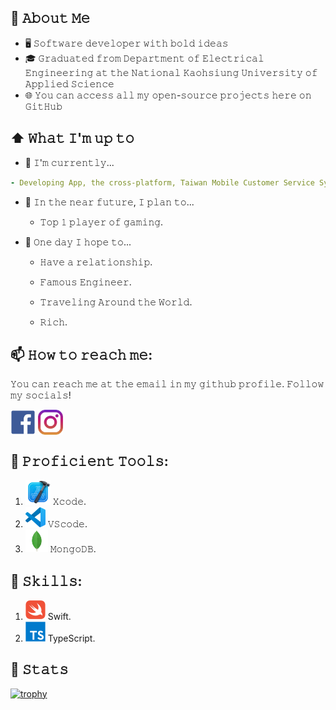 ## :book: 𝙰𝚋𝚘𝚞𝚝 𝙼𝚎
- 🖥 𝚂𝚘𝚏𝚝𝚠𝚊𝚛𝚎 𝚍𝚎𝚟𝚎𝚕𝚘𝚙𝚎𝚛 𝚠𝚒𝚝𝚑 𝚋𝚘𝚕𝚍 𝚒𝚍𝚎𝚊𝚜
- 🎓 𝙶𝚛𝚊𝚍𝚞𝚊𝚝𝚎𝚍 𝚏𝚛𝚘𝚖 𝙳𝚎𝚙𝚊𝚛𝚝𝚖𝚎𝚗𝚝 𝚘𝚏 𝙴𝚕𝚎𝚌𝚝𝚛𝚒𝚌𝚊𝚕 𝙴𝚗𝚐𝚒𝚗𝚎𝚎𝚛𝚒𝚗𝚐 𝚊𝚝 𝚝𝚑𝚎 𝙽𝚊𝚝𝚒𝚘𝚗𝚊𝚕 𝙺𝚊𝚘𝚑𝚜𝚒𝚞𝚗𝚐 𝚄𝚗𝚒𝚟𝚎𝚛𝚜𝚒𝚝𝚢 𝚘𝚏 𝙰𝚙𝚙𝚕𝚒𝚎𝚍 𝚂𝚌𝚒𝚎𝚗𝚌𝚎
- 🌐 𝚈𝚘𝚞 𝚌𝚊𝚗 𝚊𝚌𝚌𝚎𝚜𝚜 𝚊𝚕𝚕 𝚖𝚢 𝚘𝚙𝚎𝚗-𝚜𝚘𝚞𝚛𝚌𝚎 𝚙𝚛𝚘𝚓𝚎𝚌𝚝𝚜 𝚑𝚎𝚛𝚎 𝚘𝚗 𝙶𝚒𝚝𝙷𝚞𝚋

## ⬆ 𝚆𝚑𝚊𝚝 𝙸'𝚖 𝚞𝚙 𝚝𝚘
  - 🔨 𝙸'𝚖 𝚌𝚞𝚛𝚛𝚎𝚗𝚝𝚕𝚢...
  ```yaml
  - Developing App, the cross-platform, Taiwan Mobile Customer Service System!
  ```

  - 🎯 𝙸𝚗 𝚝𝚑𝚎 𝚗𝚎𝚊𝚛 𝚏𝚞𝚝𝚞𝚛𝚎, 𝙸 𝚙𝚕𝚊𝚗 𝚝𝚘...

    - 𝚃𝚘𝚙 𝟷 𝚙𝚕𝚊𝚢𝚎𝚛 𝚘𝚏 𝚐𝚊𝚖𝚒𝚗𝚐.
  - 🤞 𝙾𝚗𝚎 𝚍𝚊𝚢 𝙸 𝚑𝚘𝚙𝚎 𝚝𝚘...

    - 𝙷𝚊𝚟𝚎 𝚊 𝚛𝚎𝚕𝚊𝚝𝚒𝚘𝚗𝚜𝚑𝚒𝚙.

    - 𝙵𝚊𝚖𝚘𝚞𝚜 𝙴𝚗𝚐𝚒𝚗𝚎𝚎𝚛.

    - 𝚃𝚛𝚊𝚟𝚎𝚕𝚒𝚗𝚐 𝙰𝚛𝚘𝚞𝚗𝚍 𝚝𝚑𝚎 𝚆𝚘𝚛𝚕𝚍.

    - 𝚁𝚒𝚌𝚑.

## 📫 𝙷𝚘𝚠 𝚝𝚘 𝚛𝚎𝚊𝚌𝚑 𝚖𝚎:
𝚈𝚘𝚞 𝚌𝚊𝚗 𝚛𝚎𝚊𝚌𝚑 𝚖𝚎 𝚊𝚝 𝚝𝚑𝚎 𝚎𝚖𝚊𝚒𝚕 𝚒𝚗 𝚖𝚢 𝚐𝚒𝚝𝚑𝚞𝚋 𝚙𝚛𝚘𝚏𝚒𝚕𝚎. 𝙵𝚘𝚕𝚕𝚘𝚠 𝚖𝚢 𝚜𝚘𝚌𝚒𝚊𝚕𝚜!

[<img src="https://github.com/Drbingbing/Drbingbing/blob/3b95aa3af52ee9c7d1ba9af76a267d586b4d2b77/socials/facebook-original.svg" height="40em" align="center" alt="Follow BingBing on Facebook" title="Follow BingBing on Facebook"/>](https://www.facebook.com/zhong.b.chen)
[<img src="https://github.com/Drbingbing/Drbingbing/blob/3b95aa3af52ee9c7d1ba9af76a267d586b4d2b77/socials/instagram.svg" height="40em" align="center" alt="Follow BingBing on Instgram" title="Follow BingBing on Instgram"/>](https://www.instagram.com/dr.bin9bin9)

## :hammer: 𝙿𝚛𝚘𝚏𝚒𝚌𝚒𝚎𝚗𝚝 𝚃𝚘𝚘𝚕𝚜:
1. <img src="https://github.com/devicons/devicon/blob/master/icons/xcode/xcode-original.svg" width="40" height="40"/> 𝚇𝚌𝚘𝚍𝚎.
2. <img src="https://github.com/devicons/devicon/blob/master/icons/vscode/vscode-original.svg" width="32" height="32"/> 𝚅𝚂𝚌𝚘𝚍𝚎.
3. <img src="https://github.com/devicons/devicon/blob/master/icons/mongodb/mongodb-original.svg" width="36" height="36"/> 𝙼𝚘𝚗𝚐𝚘𝙳𝙱.

## :toolbox: 𝚂𝚔𝚒𝚕𝚕𝚜:
1. <img src="https://github.com/devicons/devicon/blob/master/icons/swift/swift-original.svg" width="32" height="32"/> Swift.
2. <img src="https://github.com/devicons/devicon/blob/master/icons/typescript/typescript-original.svg" width="32" height="32"/> TypeScript.

## :bell: 𝚂𝚝𝚊𝚝𝚜

[![trophy](https://github-profile-trophy.vercel.app/?username=Drbingbing&theme=blue-green&column=7
)](https://github.com/ryo-ma/github-profile-trophy)
